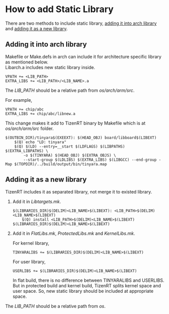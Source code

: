 # How to add Static Library

There are two methods to include static library, [adding it into arch library](#adding-it-into-arch-library) and [adding it as a new library](#adding-it-as-a-new-library).

## Adding it into arch library

Makefile or Make.defs in arch can include it for architecture specific library as mentioned below.  
Libarch.a includes new static library inside.
```
VPATH += <LIB_PATH>
EXTRA_LIBS += <LIB_PATH>/<LIB_NAME>.a
```
The *LIB_PATH* should be a relative path from *os/arch/arm/src*.

For example,
```
VPATH += chip/abc
EXTRA_LIBS += chip/abc/libnew.a
```

This change makes it add to TizenRT binary by Makefile which is at *os/arch/arm/src* folder.
```
$(OUTBIN_DIR)/tinyara$(EXEEXT): $(HEAD_OBJ) board/libboard$(LIBEXT)
	$(Q) echo "LD: tinyara"
	$(Q) $(LD) --entry=__start $(LDFLAGS) $(LIBPATHS) $(EXTRA_LIBPATHS) \
		-o $(TINYARA) $(HEAD_OBJ) $(EXTRA_OBJS) \
		--start-group $(LDLIBS) $(EXTRA_LIBS) $(LIBGCC) --end-group -Map $(TOPDIR)/../build/output/bin/tinyara.map
```

## Adding it as a new library

TizenRT includes it as separated library, not merge it to existed library.

1. Add it in *Libtargets.mk*.  
    ```
    $(LIBRARIES_DIR)$(DELIM)<LIB_NAME>$(LIBEXT): <LIB_PATH>$(DELIM)<LIB_NAME>$(LIBEXT)
    	$(Q) install <LIB_PATH>$(DELIM)<LIB_NAME>$(LIBEXT) $(LIBRARIES_DIR)$(DELIM)<LIB_NAME>$(LIBEXT)
    ```

2. Add it in *FlatLibs.mk*, *ProtectedLibs.mk* and *KernelLibs.mk*.

    For kernel library,
    ```
    TINYARALIBS += $(LIBRARIES_DIR)$(DELIM)<LIB_NAME>$(LIBEXT)
    ```

    For user library,
    ```
    USERLIBS += $(LIBRARIES_DIR)$(DELIM)<LIB_NAME>$(LIBEXT)
    ```

    In flat build, there is no difference between TINYARALIBS and USERLIBS.  
    But in protected build and kernel build, TizenRT splits kernel space and user space. So, new static library should be included at appropriate space.

The *LIB_PATH* should be a relative path from *os*.
